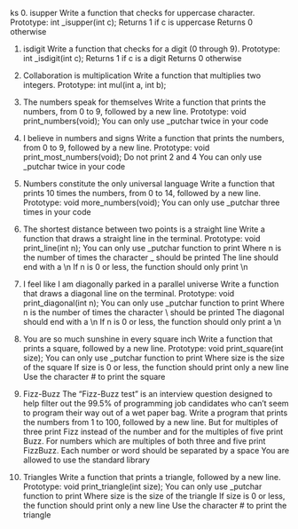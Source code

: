 ks
0. isupper
Write a function that checks for uppercase character.
Prototype: int _isupper(int c);
Returns 1 if c is uppercase
Returns 0 otherwise

1. isdigit
Write a function that checks for a digit (0 through 9).
Prototype: int _isdigit(int c);
Returns 1 if c is a digit
Returns 0 otherwise

2. Collaboration is multiplication
Write a function that multiplies two integers.
Prototype: int mul(int a, int b);

3. The numbers speak for themselves
Write a function that prints the numbers, from 0 to 9, followed by a new line.
Prototype: void print_numbers(void);
You can only use _putchar twice in your code

4. I believe in numbers and signs
Write a function that prints the numbers, from 0 to 9, followed by a new line.
Prototype: void print_most_numbers(void);
Do not print 2 and 4
You can only use _putchar twice in your code

5. Numbers constitute the only universal language
Write a function that prints 10 times the numbers, from 0 to 14, followed by a new line.
Prototype: void more_numbers(void);
You can only use _putchar three times in your code

6. The shortest distance between two points is a straight line
Write a function that draws a straight line in the terminal.
Prototype: void print_line(int n);
You can only use _putchar function to print
Where n is the number of times the character _ should be printed
The line should end with a \n
If n is 0 or less, the function should only print \n

7. I feel like I am diagonally parked in a parallel universe
Write a function that draws a diagonal line on the terminal.
Prototype: void print_diagonal(int n);
You can only use _putchar function to print
Where n is the number of times the character \ should be printed
The diagonal should end with a \n
If n is 0 or less, the function should only print a \n

8. You are so much sunshine in every square inch
Write a function that prints a square, followed by a new line.
Prototype: void print_square(int size);
You can only use _putchar function to print
Where size is the size of the square
If size is 0 or less, the function should print only a new line
Use the character # to print the square

9. Fizz-Buzz
The “Fizz-Buzz test” is an interview question designed to help filter out the 99.5% of programming job candidates who can’t seem to program their way out of a wet paper bag.
Write a program that prints the numbers from 1 to 100, followed by a new line. But for multiples of three print Fizz instead of the number and for the multiples of five print Buzz. For numbers which are multiples of both three and five print FizzBuzz.
Each number or word should be separated by a space
You are allowed to use the standard library

10. Triangles
Write a function that prints a triangle, followed by a new line.
Prototype: void print_triangle(int size);
You can only use _putchar function to print
Where size is the size of the triangle
If size is 0 or less, the function should print only a new line
Use the character # to print the triangle
